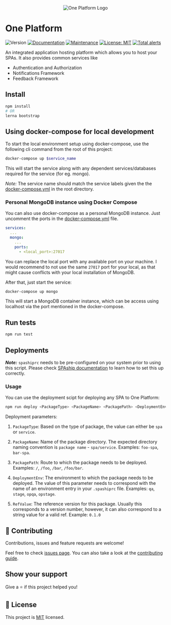 <p align="center"><img src="https://avatars1.githubusercontent.com/u/58499608?s=100&v=4" alt="One Platform Logo"></p>

# One Platform

![Version](https://img.shields.io/badge/version-0.1.0-blue.svg?cacheSeconds=2592000)
[![Documentation](https://img.shields.io/badge/documentation-yes-brightgreen.svg)](https://github.com/1-Platform/one-platform#readme)
[![Maintenance](https://img.shields.io/badge/Maintained%3F-yes-green.svg)](https://github.com/1-Platform/one-platform/graphs/commit-activity)
[![License: MIT](https://img.shields.io/github/license/1-Platform/one-platform)](https://github.com/1-Platform/one-platform/blob/master/LICENSE)
[![Total alerts](https://img.shields.io/lgtm/alerts/g/1-Platform/one-platform.svg?logo=lgtm&logoWidth=18)](https://lgtm.com/projects/g/1-Platform/one-platform/alerts/)

An integrated application hosting platform which allows you to host your SPAs. It also provides common services like

- Authentication and Authorization
- Notifications Framework
- Feedback Framework

## Install

```sh
npm install
# OR
lerna bootstrap
```

## Using docker-compose for local development

To start the local environment setup using docker-compose, use the following cli command from the root of this project:

```sh
docker-compose up $service_name
```

This will start the service along with any dependent services/databases required for the service (for eg. mongo).

_Note:_ The service name should match the service labels given the the [docker-compose.yml](./docker-compose.yml) in the root directory.

### Personal MongoDB instance using Docker Compose

You can also use docker-compose as a personal MongoDB instance. Just uncomment the ports in the [docker-compose.yml](./docker-compose.yml) file.

```yml
services:
  ...
  mongo:
    ...
    ports:
      - <local_port>:27017
```

You can replace the local port with any available port on your machine. I would recommend to not use the same `27017` port for your local, as that might cause conflicts with your local installation of MongoDB.

After that, just start the service:

```sh
docker-compose up mongo
```

This will start a MongoDB container instance, which can be access using localhost via the port mentioned in the docker-compose.

## Run tests

```sh
npm run test
```

## Deployments

***Note:*** `spashiprc` needs to be pre-configured on your system prior to using this script. Please check [SPAship documentation](https://spaship.io) to learn how to set this up correctly.

### Usage

You can use the deployment scipt for deploying any SPA to One Platform:

```sh
npm run deploy <PackageType> <PackageName> <PackagePath> <DeploymentEnv> <RefValue>
```

Deployment parameters:

1. `PackageType`: Based on the type of package, the value can either be `spa` or `service`.

2. `PackageName`: Name of the package directory. The expected directory naming convention is `package name` - `spa/service`. Examples: `foo-spa`, `bar-spa`.

3. `PackagePath`: Route to which the package needs to be deployed. Examples:  `/`, `/foo`, `/bar`, `/foo/bar`.

4. `DeploymentEnv`: The environment to which the package needs to be deployed. The value of this parameter needs to correspond with the name of an environment entry in your `.spashiprc` file. Examples: `qa`, `stage`, `opqa`, `opstage`.

5. `RefValue`: The reference version for this package. Usually this corresponds to a version number, however, it can also correspond to a string value for a valid ref. Example: `0.1.0`

## 🤝 Contributing

Contributions, issues and feature requests are welcome!

Feel free to check [issues page](https://github.com/1-Platform/one-platform/issues). You can also take a look at the [contributing guide](./CONTRIBUTING.md).

## Show your support

Give a ⭐️ if this project helped you!

## 📝 License

This project is [MIT](./LICENSE) licensed.

